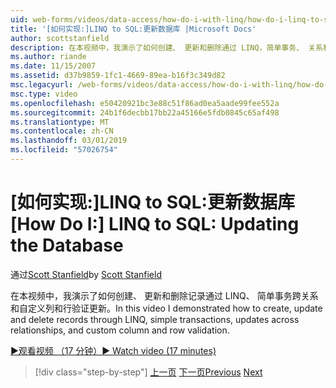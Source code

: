 ```yaml
---
uid: web-forms/videos/data-access/how-do-i-with-linq/how-do-i-linq-to-sql-updating-the-database
title: '[如何实现:]LINQ to SQL:更新数据库 |Microsoft Docs'
author: scottstanfield
description: 在本视频中，我演示了如何创建、 更新和删除通过 LINQ，简单事务、 关系和自定义列的更新的记录和...
ms.author: riande
ms.date: 11/15/2007
ms.assetid: d37b9859-1fc1-4669-89ea-b16f3c349d82
msc.legacyurl: /web-forms/videos/data-access/how-do-i-with-linq/how-do-i-linq-to-sql-updating-the-database
msc.type: video
ms.openlocfilehash: e50420921bc3e88c51f86ad0ea5aade99fee552a
ms.sourcegitcommit: 24b1f6decbb17bb22a45166e5fdb0845c65af498
ms.translationtype: MT
ms.contentlocale: zh-CN
ms.lasthandoff: 03/01/2019
ms.locfileid: "57026754"
---
```

<a name="how-do-i-linq-to-sql-updating-the-database"></a><span data-ttu-id="b508d-103">[如何实现:]LINQ to SQL:更新数据库</span><span class="sxs-lookup"><span data-stu-id="b508d-103">[How Do I:] LINQ to SQL: Updating the Database</span></span>
====================
<span data-ttu-id="b508d-104">通过[Scott Stanfield](https://github.com/scottstanfield)</span><span class="sxs-lookup"><span data-stu-id="b508d-104">by [Scott Stanfield](https://github.com/scottstanfield)</span></span>

<span data-ttu-id="b508d-105">在本视频中，我演示了如何创建、 更新和删除记录通过 LINQ、 简单事务跨关系和自定义列和行验证更新。</span><span class="sxs-lookup"><span data-stu-id="b508d-105">In this video I demonstrated how to create, update and delete records through LINQ, simple transactions, updates across relationships, and custom column and row validation.</span></span>

[<span data-ttu-id="b508d-106">&#9654;观看视频 （17 分钟）</span><span class="sxs-lookup"><span data-stu-id="b508d-106">&#9654; Watch video (17 minutes)</span></span>](https://channel9.msdn.com/Blogs/ASP-NET-Site-Videos/how-do-i-linq-to-sql-updating-the-database)

> [!div class="step-by-step"]
> <span data-ttu-id="b508d-107">[上一页](how-do-i-linq-to-sql-querying-the-database.md)
> [下一页](how-do-i-linq-to-sql-linqdatasource.md)</span><span class="sxs-lookup"><span data-stu-id="b508d-107">[Previous](how-do-i-linq-to-sql-querying-the-database.md)
[Next](how-do-i-linq-to-sql-linqdatasource.md)</span></span>
